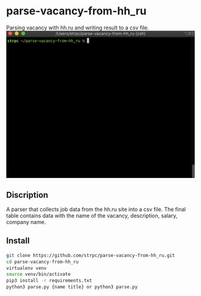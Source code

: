 # parse-vacancy-from-hh_ru
Parsing vacancy with hh.ru and writing result to a csv file.
![How it works](https://github.com/strpc/parse-vacancy-from-hh_ru/raw/develop/image/screen.gif)

## Discription
A parser that collects job data from the hh.ru site into a csv file. The final table contains data with the name of the vacancy, description, salary, company name. 

## Install
```sh
git clone https://github.com/strpc/parse-vacancy-from-hh_ru.git
cd parse-vacancy-from-hh_ru
virtualenv venv
source venv/bin/activate
pip3 install -r requirements.txt
python3 parse.py {name title} or python3 parse.py
```